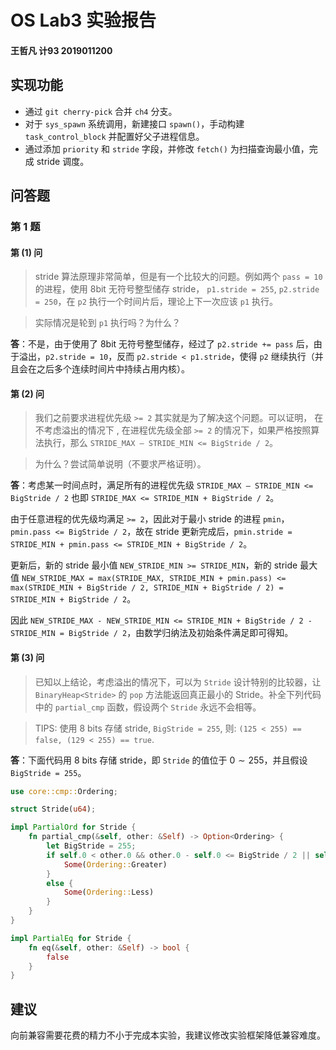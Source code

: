 # OS Lab3 实验报告

<h4>王哲凡 计93 2019011200</h4>

## 实现功能

- 通过 `git cherry-pick` 合并 `ch4` 分支。
- 对于 `sys_spawn` 系统调用，新建接口 `spawn()`，手动构建 `task_control_block` 并配置好父子进程信息。
- 通过添加 `priority` 和 `stride` 字段，并修改 `fetch()` 为扫描查询最小值，完成 stride 调度。

## 问答题

### 第 1 题

#### 第 (1) 问

> stride 算法原理非常简单，但是有一个比较大的问题。例如两个 `pass = 10` 的进程，使用 8bit 无符号整型储存 stride， `p1.stride = 255`, `p2.stride = 250`，在 `p2` 执行一个时间片后，理论上下一次应该 `p1` 执行。

> 实际情况是轮到 `p1` 执行吗？为什么？

**答**：不是，由于使用了 8bit 无符号整型储存，经过了 `p2.stride += pass` 后，由于溢出，`p2.stride = 10`，反而 `p2.stride < p1.stride`，使得 `p2` 继续执行（并且会在之后多个连续时间片中持续占用内核）。

#### 第 (2) 问

> 我们之前要求进程优先级 `>= 2` 其实就是为了解决这个问题。可以证明， 在不考虑溢出的情况下 , 在进程优先级全部 `>= 2` 的情况下，如果严格按照算法执行，那么 `STRIDE_MAX – STRIDE_MIN <= BigStride / 2`。

> 为什么？尝试简单说明（不要求严格证明）。

**答**：考虑某一时间点时，满足所有的进程优先级 `STRIDE_MAX – STRIDE_MIN <= BigStride / 2` 也即 `STRIDE_MAX <= STRIDE_MIN + BigStride / 2`。

由于任意进程的优先级均满足 `>= 2`，因此对于最小 stride 的进程 `pmin`，`pmin.pass <= BigStride / 2`，故在 stride 更新完成后，`pmin.stride = STRIDE_MIN + pmin.pass <= STRIDE_MIN + BigStride / 2`。

更新后，新的 stride 最小值 `NEW_STRIDE_MIN >= STRIDE_MIN`，新的 stride 最大值 `NEW_STRIDE_MAX = max(STRIDE_MAX, STRIDE_MIN + pmin.pass) <= max(STRIDE_MIN + BigStride / 2, STRIDE_MIN + BigStride / 2) = STRIDE_MIN + BigStride / 2`。

因此 `NEW_STRIDE_MAX - NEW_STRIDE_MIN <= STRIDE_MIN + BigStride / 2 - STRIDE_MIN = BigStride / 2`，由数学归纳法及初始条件满足即可得知。

#### 第 (3) 问

> 已知以上结论，考虑溢出的情况下，可以为 `Stride` 设计特别的比较器，让 `BinaryHeap<Stride>` 的 `pop` 方法能返回真正最小的 Stride。补全下列代码中的 `partial_cmp` 函数，假设两个 `Stride` 永远不会相等。

> TIPS: 使用 8 bits 存储 stride, `BigStride = 255`, 则: `(125 < 255) == false, (129 < 255) == true`.

**答**：下面代码用 8 bits 存储 stride，即 `Stride` 的值位于 $0 \sim 255$，并且假设 `BigStride = 255`。

```rust
use core::cmp::Ordering;

struct Stride(u64);

impl PartialOrd for Stride {
    fn partial_cmp(&self, other: &Self) -> Option<Ordering> {
        let BigStride = 255;
        if self.0 < other.0 && other.0 - self.0 <= BigStride / 2 || self.0 > other.0 && self.0 - other.0 > BigStride / 2 {
            Some(Ordering::Greater)
        }
        else {
            Some(Ordering::Less)
        }
    }
}

impl PartialEq for Stride {
    fn eq(&self, other: &Self) -> bool {
        false
    }
}
```

## 建议

向前兼容需要花费的精力不小于完成本实验，我建议修改实验框架降低兼容难度。
